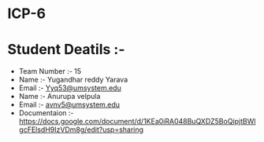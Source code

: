 # ICP-6 
# Student Deatils :- 
- Team Number :- 15 
- Name :- Yugandhar reddy Yarava
- Email :- Yyq53@umsystem.edu
- Name :- Anurupa velpula
- Email :- avnv5@umsystem.edu
- Documentaion :- https://docs.google.com/document/d/1KEa0iRA048BuQXDZ5BoQipjtBWlgcFElsdH9IzVDm8g/edit?usp=sharing
